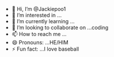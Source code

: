 - 👋 Hi, I’m @Jackiepoo1
- 👀 I’m interested in ...
- 🌱 I’m currently learning ...
- 💞️ I’m looking to collaborate on ...coding
- 📫 How to reach me ...
- 😄 Pronouns: ...HE/HIM
- ⚡ Fun fact: ...I love baseball

<!---
Jackiepoo1/Jackiepoo1 is a ✨ special ✨ repository because its `README.md` (this file) appears on your GitHub profile.
You can click the Preview link to take a look at your changes.
--->

